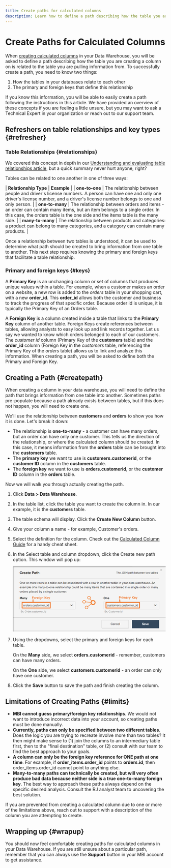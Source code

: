 ```yaml
---
title: Create paths for calculated columns
description: Learn how to define a path describing how the table you are creating a column on is related to the table you are pulling information from.
---
```

# Create Paths for Calculated Columns

When [creating calculated columns](../data-warehouse-mgr/creating-calculated-columns.md) in your Data Warehouse, you will be asked to define a path describing how the table you are creating a column on is related to the table you are pulling information from. To successfully create a path, you need to know two things:

1. How the tables in your databases relate to each other
1. The primary and foreign keys that define this relationship

If you know this information, you will be able to easily create a path following the instructions in this article. We have provided an overview of these concepts if you are feeling a little unsure, but you may want to ask a Technical Expert in your organization or reach out to our support team.

## Refreshers on table relationships and key types {#refresher}

### Table Relationships {#relationships}

We covered this concept in depth in our [Understanding and evaluating table relationships article](../data-analyst/data-warehouse-mgr/table-relationships.md), but a quick summary never hurt anyone, right?

Tables can be related to one another in one of three ways:

| **Relationship Type** | **Example** |
| **one-to-one** | The relationship between people and driver's license numbers. A person can have one and only one driver's license number, and a driver's license number belongs to one and only person. |
| **one-to-many** | The relationship between orders and items - an order can contain many items, but an item belongs to a single order. In this case, the orders table is the one side and the items table is the many side. |
| **many-to-many** | The relationship between products and categories: a product can belong to many categories, and a category can contain many products. |

Once a relationship between two tables is understood, it can be used to determine what path should be created to bring information from one table to another. This next step requires knowing the primary and foreign keys that facilitate a table relationship.

### Primary and foreign keys {#keys}

A **Primary Key** is an unchanging column or set of columns that produces unique values within a table. For example, when a customer makes an order on a website, a new row is added to the _orders_ table in your shopping cart, with a new **order_id**. This **order_id** allows both the customer and business to track the progress of that specific order. Because order id is unique, it is typically the Primary Key of an Orders table.

A **Foreign Key** is a column created inside a table that links to the **Primary Key** column of another table. Foreign Keys create references between tables, allowing analysts to easy look up and link records together. Let us say we wanted to know which orders belonged to each of our customers. The _customer id_ column (Primary Key of the **customers** table) and the **order_id** column (Foreign Key in the _customers_ table, referencing the Primary Key of the _orders_ table) allows us to link and analyze this information. When creating a path, you will be asked to define both the Primary and Foreign Key.

## Creating a Path {#createpath}

When creating a column in your data warehouse, you will need to define the path that brings information from one table into another. Sometimes paths pre-populate because a path already exists between tables, but if this does not happen, you will need to create one.

We'll use the relationship between **customers** and **orders** to show you how it is done. Let's break it down:

* The relationship is **one-to-many** - a customer can have many orders, but an order can have only one customer. This tells us the direction of the relationship, or where the calculated column should be created. In this case, it means information from the **orders** table can be brought into the **customers** table.
* The **primary key** we want to use is **customers.customerid**, or the c**ustomer ID** column in the **customers** table.
* The **foreign key** we want to use is **orders.customerid**, or the **customer ID** column in the **orders** table.

Now we will walk you through actually creating the path.

1. Click **Data > Data Warehouse**.
1. In the table list, click the table you want to create the column in. In our example, it is the **customers** table.
1. The table schema will display. Click the **Create New Column** button.
1. Give your column a name - for example, Customer's orders.
1. Select the definition for the column. Check out the [Calculated Column Guide](../data-warehouse-mgr/creating-calculated-columns.md) for a handy cheat sheet.
1. In the Select table and column dropdown, click the Create new path option. This window will pop up:

    ![Creating paths for calculated columns modal](../../assets/Creating_Paths_modal.png)<!--{:.zoom}-->

1. Using the dropdowns, select the primary and foreign keys for each table.

     On the **Many** side, we select **orders.customerid** - remember, customers can have many orders.

     On the **One** side, we select **customers.customerid** - an order can only have one customer.
1. Click the **Save** button to save the path and finish creating the column.

## Limitations of Creating Paths {#limits}

* **MBI cannot guess primary/foreign key relationships**. We would not want to introduce incorrect data into your account, so creating paths must be done manually.
* **Currently, paths can only be specified between two different tables**. Does the logic you are trying to recreate involve more than two tables? It then might make sense to (1) join the columns to an intermediary table first, then to the "final destination" table, or (2) consult with our team to find the best approach to your goals.
* **A column can only be the foreign key reference for ONE path at one time**. For example, if **order_items.order_id** points to **orders.id**, then order_items.order_id cannot point to anything else.
* **Many-to-many paths can technically be created, but will very often produce bad data because neither side is a true one-to-many foreign key**. The best way to approach these paths always depend on the specific desired analysis. Consult the RJ analyst team to uncovering the best solution.

If you are prevented from creating a calculated column due to one or more of the limitations above, reach out to support with a description of the column you are attempting to create.

## Wrapping up {#wrapup}

You should now feel comfortable creating paths for calculated columns in your Data Warehouse. If you are still unsure about a particular path, remember that you can always use the **Support** button in your MBI account to get assistance.
